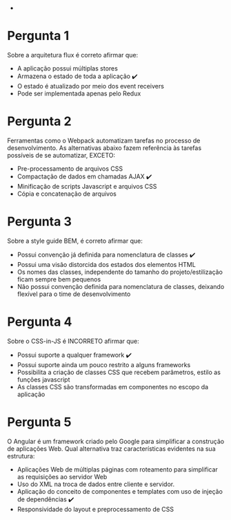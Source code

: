 - 
# Pergunta 1
Sobre a arquitetura flux é correto afirmar que:

- A aplicação possui múltiplas stores 
- Armazena o estado de toda a aplicação :heavy_check_mark:
- O estado é atualizado por meio dos event receivers 
- Pode ser implementada apenas pelo Redux 

# Pergunta 2
Ferramentas como o Webpack automatizam tarefas no processo de desenvolvimento. As alternativas abaixo fazem referência às tarefas possíveis de se automatizar, EXCETO:

- Pre-processamento de arquivos CSS
- Compactação de dados em chamadas AJAX :heavy_check_mark:
- Minificação de scripts Javascript e arquivos CSS
- Cópia e concatenação de arquivos 

# Pergunta 3
Sobre a style guide BEM, é correto afirmar que:

- Possui convenção já definida para nomenclatura de classes :heavy_check_mark:
- Possui uma visão distorcida dos estados dos elementos HTML
- Os nomes das classes, independente do tamanho do projeto/estilização ficam sempre bem pequenos
- Não possui convenção definida para nomenclatura de classes, deixando flexível para o time de desenvolvimento


# Pergunta 4
Sobre o CSS-in-JS é INCORRETO afirmar que:

- Possui suporte a qualquer framework :heavy_check_mark:
- Possui suporte ainda um pouco restrito a alguns frameworks
- Possibilita a criação de classes CSS que recebem parâmetros, estilo as funções javascript 
- As classes CSS são transformadas em componentes no escopo da aplicação

# Pergunta 5
O Angular é um framework criado pelo Google para simplificar a construção de aplicações Web. Qual alternativa traz características evidentes na sua estrutura:

- Aplicações Web de múltiplas páginas com roteamento para simplificar as requisições ao servidor Web
- Uso do XML na troca de dados entre cliente e servidor.
- Aplicação do conceito de componentes e templates com uso de injeção de dependências :heavy_check_mark:
- Responsividade do layout e preprocessamento de CSS

